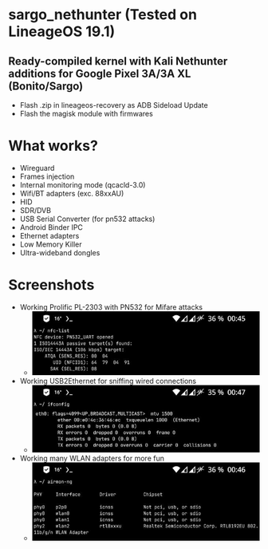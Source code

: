 # sargo_nethunter (Tested on LineageOS 19.1)
Ready-compiled kernel with Kali Nethunter additions for Google Pixel 3A/3A XL (Bonito/Sargo)
--------------

* Flash .zip in lineageos-recovery as ADB Sideload Update
* Flash the magisk module with firmwares

# What works?
- Wireguard
- Frames injection
- Internal monitoring mode (qcacld-3.0)
- Wifi/BT adapters (exc. 88xxAU)
- HID
- SDR/DVB
- USB Serial Converter (for pn532 attacks)
- Android Binder IPC
- Ethernet adapters
- Low Memory Killer
- Ultra-wideband dongles

# Screenshots
* Working Prolific PL-2303 with PN532 for Mifare attacks
  - ![nfc-list](https://github.com/Nougat-User/sargo_nethunter/blob/main/nfc-list.jpg?raw=true)
* Working USB2Ethernet for sniffing wired connections
  - ![ifconfig](https://github.com/Nougat-User/sargo_nethunter/blob/main/ifconfig.jpg?raw=true)
* Working many WLAN adapters for more fun
  - ![airmon-ng](https://github.com/Nougat-User/sargo_nethunter/blob/main/airmon-ng.jpg?raw=true)
